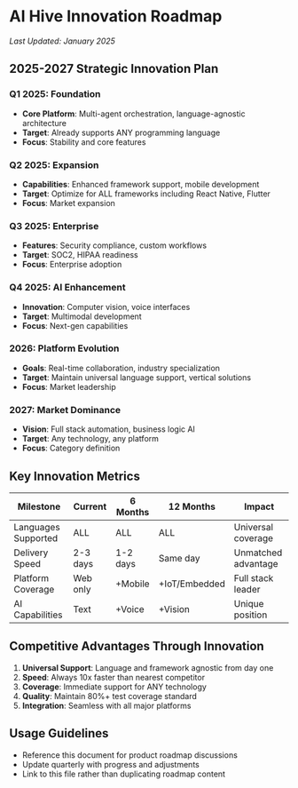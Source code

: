 # AI Hive Innovation Roadmap
*Last Updated: January 2025*

## 2025-2027 Strategic Innovation Plan

### Q1 2025: Foundation
- **Core Platform**: Multi-agent orchestration, language-agnostic architecture
- **Target**: Already supports ANY programming language
- **Focus**: Stability and core features

### Q2 2025: Expansion
- **Capabilities**: Enhanced framework support, mobile development
- **Target**: Optimize for ALL frameworks including React Native, Flutter
- **Focus**: Market expansion

### Q3 2025: Enterprise
- **Features**: Security compliance, custom workflows
- **Target**: SOC2, HIPAA readiness
- **Focus**: Enterprise adoption

### Q4 2025: AI Enhancement
- **Innovation**: Computer vision, voice interfaces
- **Target**: Multimodal development
- **Focus**: Next-gen capabilities

### 2026: Platform Evolution
- **Goals**: Real-time collaboration, industry specialization
- **Target**: Maintain universal language support, vertical solutions
- **Focus**: Market leadership

### 2027: Market Dominance
- **Vision**: Full stack automation, business logic AI
- **Target**: Any technology, any platform
- **Focus**: Category definition

## Key Innovation Metrics

<div class="mermaid-diagram-wrapper">

| Milestone | Current | 6 Months | 12 Months | Impact |
|-----------|---------|----------|-----------|---------|
| Languages Supported | ALL | ALL | ALL | Universal coverage |
| Delivery Speed | 2-3 days | 1-2 days | Same day | Unmatched advantage |
| Platform Coverage | Web only | +Mobile | +IoT/Embedded | Full stack leader |
| AI Capabilities | Text | +Voice | +Vision | Unique position |

</div>

## Competitive Advantages Through Innovation

1. **Universal Support**: Language and framework agnostic from day one
2. **Speed**: Always 10x faster than nearest competitor
3. **Coverage**: Immediate support for ANY technology
4. **Quality**: Maintain 80%+ test coverage standard
5. **Integration**: Seamless with all major platforms

## Usage Guidelines
- Reference this document for product roadmap discussions
- Update quarterly with progress and adjustments
- Link to this file rather than duplicating roadmap content
